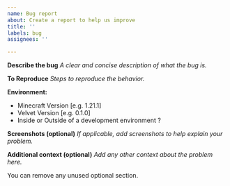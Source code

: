 ```yaml
---
name: Bug report
about: Create a report to help us improve
title: ''
labels: bug
assignees: ''

---
```


**Describe the bug**
*A clear and concise description of what the bug is.*

**To Reproduce**
*Steps to reproduce the behavior.*

**Environment:**

- Minecraft Version [e.g. 1.21.1]
- Velvet Version [e.g. 0.1.0]
- Inside or Outside of a development environment ?

**Screenshots (optional)**
*If applicable, add screenshots to help explain your problem.*

**Additional context (optional)**
*Add any other context about the problem here.*

You can remove any unused optional section.
